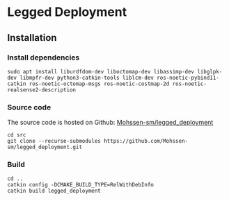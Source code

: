 # Legged Deployment


## Installation

### Install dependencies
```
sudo apt install liburdfdom-dev liboctomap-dev libassimp-dev libglpk-dev libmpfr-dev python3-catkin-tools liblcm-dev ros-noetic-pybind11-catkin ros-noetic-octomap-msgs ros-noetic-costmap-2d ros-noetic-realsense2-description
```

### Source code
The source code is hosted on Github: [Mohssen-sm/legged_deployment](https://github.com/Mohssen-sm/legged_deployment)
```
cd src
git clone --recurse-submodules https://github.com/Mohssen-sm/legged_deployment.git
```

### Build
```
cd ..
catkin config -DCMAKE_BUILD_TYPE=RelWithDebInfo
catkin build legged_deployment 
```
